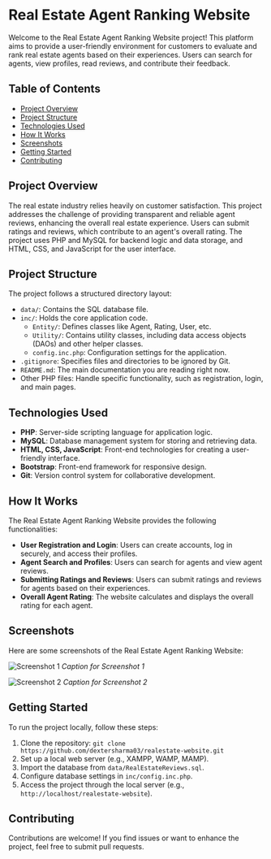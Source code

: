 # Real Estate Agent Ranking Website

Welcome to the Real Estate Agent Ranking Website project! This platform aims to provide a user-friendly environment for customers to evaluate and rank real estate agents based on their experiences. Users can search for agents, view profiles, read reviews, and contribute their feedback.

## Table of Contents

- [Project Overview](#project-overview)
- [Project Structure](#project-structure)
- [Technologies Used](#technologies-used)
- [How It Works](#how-it-works)
- [Screenshots](#screenshots)
- [Getting Started](#getting-started)
- [Contributing](#contributing)

## Project Overview

The real estate industry relies heavily on customer satisfaction. This project addresses the challenge of providing transparent and reliable agent reviews, enhancing the overall real estate experience. Users can submit ratings and reviews, which contribute to an agent's overall rating. The project uses PHP and MySQL for backend logic and data storage, and HTML, CSS, and JavaScript for the user interface.

## Project Structure

The project follows a structured directory layout:

- `data/`: Contains the SQL database file.
- `inc/`: Holds the core application code.
  - `Entity/`: Defines classes like Agent, Rating, User, etc.
  - `Utility/`: Contains utility classes, including data access objects (DAOs) and other helper classes.
  - `config.inc.php`: Configuration settings for the application.
- `.gitignore`: Specifies files and directories to be ignored by Git.
- `README.md`: The main documentation you are reading right now.
- Other PHP files: Handle specific functionality, such as registration, login, and main pages.

## Technologies Used

- **PHP**: Server-side scripting language for application logic.
- **MySQL**: Database management system for storing and retrieving data.
- **HTML, CSS, JavaScript**: Front-end technologies for creating a user-friendly interface.
- **Bootstrap**: Front-end framework for responsive design.
- **Git**: Version control system for collaborative development.

## How It Works

The Real Estate Agent Ranking Website provides the following functionalities:

- **User Registration and Login**: Users can create accounts, log in securely, and access their profiles.
- **Agent Search and Profiles**: Users can search for agents and view agent reviews.
- **Submitting Ratings and Reviews**: Users can submit ratings and reviews for agents based on their experiences.
- **Overall Agent Rating**: The website calculates and displays the overall rating for each agent.

## Screenshots

Here are some screenshots of the Real Estate Agent Ranking Website:

![Screenshot 1](/path/to/screenshot1.png)
*Caption for Screenshot 1*

![Screenshot 2](/path/to/screenshot2.png)
*Caption for Screenshot 2*

## Getting Started

To run the project locally, follow these steps:

1. Clone the repository: `git clone https://github.com/dextersharma03/realestate-website.git`
2. Set up a local web server (e.g., XAMPP, WAMP, MAMP).
3. Import the database from `data/RealEstateReviews.sql`.
4. Configure database settings in `inc/config.inc.php`.
5. Access the project through the local server (e.g., `http://localhost/realestate-website`).

## Contributing

Contributions are welcome! If you find issues or want to enhance the project, feel free to submit pull requests.
